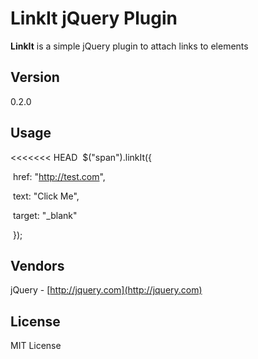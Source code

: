 # LinkIt jQuery Plugin

**LinkIt** is a simple jQuery plugin to attach links to elements

## Version

0.2.0

## Usage

<<<<<<< HEAD
​    $("span").linkIt({

​          href: "http://test.com",

​          text: "Click Me",

​          target: "_blank"

​        });

## Vendors


jQuery - [http://jquery.com](http://jquery.com)

## License

MIT License

